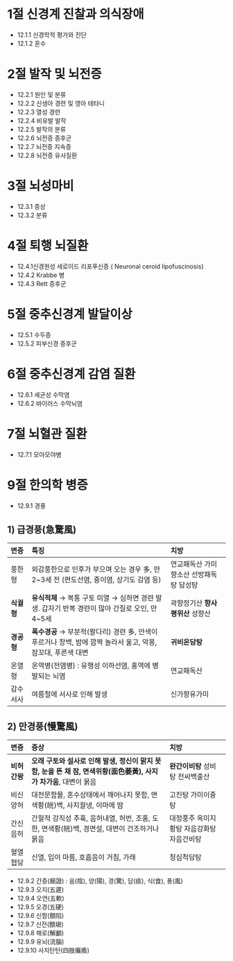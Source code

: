# 1절 신경계 진찰과 의식장애
- 12.1.1 신경학적 평가와 진단
- 12.1.2 혼수
# 2절 발작 및 뇌전증
- 12.2.1 원인 및 분류
- 12.2.2 신생아 경련 및 영아 테타니
- 12.2.3 열성 경련
- 12.2.4 비유발 발작
- 12.2.5 발작의 분류
- 12.2.6 뇌전증 증후군
- 12.2.7 뇌전증 지속증
- 12.2.8 뇌전증 유사질환
# 3절 뇌성마비
- 12.3.1 증상
- 12.3.2 분류
# 4절 퇴행 뇌질환
- 12.4.1신경원성 세로이드 리포푸신증
( Neuronal ceroid lipofuscinosis)
- 12.4.2 Krabbe 병
- 12.4.3 Rett 증후군
# 5절 중추신경계 발달이상
- 12.5.1 수두증
- 12.5.2 피부신경 증후군
# 6절 중추신경계 감염 질환
- 12.6.1 세균성 수막염
- 12.6.2 바이러스 수막뇌염
# 7절 뇌혈관 질환
- 12.7.1 모야모야병
# 9절 한의학 병증
- 12.9.1 경풍
## 1) 급경풍(急驚風)
| 변증 | 특징 | 치방 |
| :--- | :--- | :--- |
| 풍한형 | 외감풍한으로 인후가 부으며 오는 경우 多, 만 2~3세 전 (편도선염, 중이염, 상기도 감염 등) | 연교패독산 가미향소산 선방패독탕 담성탕 |
| **식궐형** | **유식적체** → 복통 구토 미열 → 심하면 경련 발생. 갑자기 반복 경련이 많아 간질로 오인, 만 4~5세 | 곽향정기산 **향사평위산** 성향산 |
| **경공형** | **폭수경공** → 부분적(팔다리) 경련 多, 안색이 푸르거나 창백, 밤에 깜짝 놀라서 울고, 악몽, 잠꼬대, 푸른색 대변 | **귀비온담탕** |
| 온열형 | 온역병(전염병) : 유행성 이하선염, 홍역에 병발되는 뇌염 | 연교패독산 |
| 감수서사 | 여름철에 서사로 인해 발생 | 신가향유가미 |

## 2) 만경풍(慢驚風)
| 변증 | 증상 | 치방 |
| :--- | :--- | :--- |
| **비허간왕** | **오래 구토와 설사로 인해 발생, 정신이 맑지 못함, 눈을 뜬 채 잠, 면색위황(面色萎黃), 사지가 차가움**, 대변이 묽음 | **완간이비탕** 성비탕 전씨백출산 |
| 비신양허 | 대천문함몰, 혼수상태에서 깨어나지 못함, 면색황(㿠)백, 사지궐냉, 이마에 땀 | 고진탕 가미이중탕 |
| 간신음허 | 간헐적 강직성 추휵, 음허내열, 허번, 조홍, 도한, 면색황(㿠)백, 경면설, 대변이 건조하거나 묽음 | 대정풍주 옥미지황탕 자음강화탕 자음건비탕 |
| 혈열협담 | 신열, 입이 마름, 호흡음이 거침, 가래 | 청심척담탕 |

- 12.9.2 간증(癎證) : 음(陰), 양(陽), 경(驚), 담(痰), 식(食), 풍(風)
- 12.9.3 오지(五遲)
- 12.9.4 오연(五軟)
- 12.9.5 오경(五硬)
- 12.9.6 신함(顖陷)
- 12.9.7 신전(顖塡)
- 12.9.8 해로(解顱)
- 12.9.9 유뇌(流腦)
- 12.9.10 사지탄탄(四肢癱瘓)

